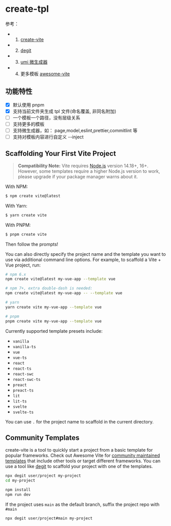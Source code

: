 # create-tpl

参考：

- 1. [create-vite](https://github.com/vitejs/vite/tree/main/packages/create-vite)
- 2. [degit](https://github.com/Rich-Harris/degit)
- 3. [umi 微生成器](https://umijs.org/docs/guides/generator)
- 4. 更多模板 [awesome-vite](https://github.com/vitejs/awesome-vite)

## 功能特性

- [x] 默认使用 pnpm
- [x] 支持当前文件夹生成 tpl 文件(命名覆盖, 非同名附加)
- [ ] 一个模板一个路径，没有层级关系
- [ ] 支持更多的模板
- [ ] 支持微生成器，如： page,model,eslint,prettier,commitlint 等
- [ ] 支持对模板内容进行自定义 --inject

## Scaffolding Your First Vite Project

> **Compatibility Note:**
> Vite requires [Node.js](https://nodejs.org/en/) version 14.18+, 16+. However, some templates require a higher Node.js version to work, please upgrade if your package manager warns about it.

With NPM:

```bash
$ npm create vite@latest
```

With Yarn:

```bash
$ yarn create vite
```

With PNPM:

```bash
$ pnpm create vite
```

Then follow the prompts!

You can also directly specify the project name and the template you want to use via additional command line options. For example, to scaffold a Vite + Vue project, run:

```bash
# npm 6.x
npm create vite@latest my-vue-app --template vue

# npm 7+, extra double-dash is needed:
npm create vite@latest my-vue-app -- --template vue

# yarn
yarn create vite my-vue-app --template vue

# pnpm
pnpm create vite my-vue-app --template vue
```

Currently supported template presets include:

- `vanilla`
- `vanilla-ts`
- `vue`
- `vue-ts`
- `react`
- `react-ts`
- `react-swc`
- `react-swc-ts`
- `preact`
- `preact-ts`
- `lit`
- `lit-ts`
- `svelte`
- `svelte-ts`

You can use `.` for the project name to scaffold in the current directory.

## Community Templates

create-vite is a tool to quickly start a project from a basic template for popular frameworks. Check out Awesome Vite for [community maintained templates](https://github.com/vitejs/awesome-vite#templates) that include other tools or target different frameworks. You can use a tool like [degit](https://github.com/Rich-Harris/degit) to scaffold your project with one of the templates.

```bash
npx degit user/project my-project
cd my-project

npm install
npm run dev
```

If the project uses `main` as the default branch, suffix the project repo with `#main`

```bash
npx degit user/project#main my-project
```
